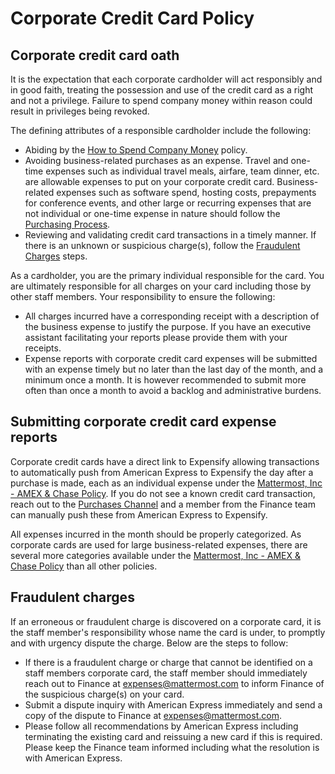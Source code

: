 # Corporate Credit Card Policy

## Corporate credit card oath

It is the expectation that each corporate cardholder will act responsibly and in good faith, treating the possession and use of the credit card as a right and not a privilege. Failure to spend company money within reason could result in privileges being revoked.

The defining attributes of a responsible cardholder include the following:

* Abiding by the [How to Spend Company Money](https://handbook.mattermost.com/company/how-to-guides-for-staff/how-to-spend-company-money) policy.
* Avoiding business-related purchases as an expense. Travel and one-time expenses such as individual travel meals, airfare, team dinner, etc. are allowable expenses to put on your corporate credit card. Business-related expenses such as software spend, hosting costs, prepayments for conference events, and other large or recurring expenses that are not individual or one-time expense in nature should follow the [Purchasing Process](https://handbook.mattermost.com/operations/finance/purchasing/how-to-procure-a-vendor-contract).
* Reviewing and validating credit card transactions in a timely manner. If there is an unknown or suspicious charge(s), follow the [Fraudulent Charges](https://handbook.mattermost.com/operations/finance/staff-member-expenses/corporate-credit-card-policy#fraudulent-charges) steps.

As a cardholder, you are the primary individual responsible for the card. You are ultimately responsible for all charges on your card including those by other staff members. Your responsibility to ensure the following:

* All charges incurred have a corresponding receipt with a description of the business expense to justify the purpose. If you have an executive assistant facilitating your reports please provide them with your receipts.
* Expense reports with corporate credit card expenses will be submitted with an expense timely but no later than the last day of the month, and a minimum once a month. It is however recommended to submit more often than once a month to avoid a backlog and administrative burdens.

## Submitting corporate credit card expense reports

Corporate credit cards have a direct link to Expensify allowing transactions to automatically push from American Express to Expensify the day after a purchase is made, each as an individual expense under the [Mattermost, Inc - AMEX & Chase Policy](https://www.expensify.com/policy?policyID=514F68463D6C2397). If you do not see a known credit card transaction, reach out to the [Purchases Channel](https://community.mattermost.com/private-core/channels/purchases) and a member from the Finance team can manually push these from American Express to Expensify.

All expenses incurred in the month should be properly categorized. As corporate cards are used for large business-related expenses, there are several more categories available under the [Mattermost, Inc - AMEX & Chase Policy](https://www.expensify.com/policy?policyID=514F68463D6C2397) than all other policies.

## Fraudulent charges

If an erroneous or fraudulent charge is discovered on a corporate card, it is the staff member's responsibility whose name the card is under, to promptly and with urgency dispute the charge. Below are the steps to follow:

* If there is a fraudulent charge or charge that cannot be identified on a staff members corporate card, the staff member should immediately reach out to Finance at expenses@mattermost.com to inform Finance of the suspicious charge(s) on your card.
* Submit a dispute inquiry with American Express immediately and send a copy of the dispute to Finance at expenses@mattermost.com.
* Please follow all recommendations by American Express including terminating the existing card and reissuing a new card if this is required. Please keep the Finance team informed including what the resolution is with American Express.
